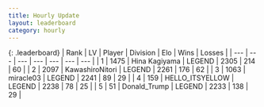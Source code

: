 ```yaml
---
title: Hourly Update
layout: leaderboard
category: hourly
---
```


{: .leaderboard}
| Rank | LV | Player | Division | Elo | Wins | Losses |
| --- | --- | --- | --- | --- | --- | --- |
| <span data-change="0">1</span> | 1475 | <span title="ID: 315148">Hina Kagiyama</span> | LEGEND | <span data-change="0">2305</span> | <span data-change="0">214</span> | <span data-change="0">60</span> |
| <span data-change="0">2</span> | 2097 | <span title="ID: 164871">KawashiroNitori</span> | LEGEND | <span data-change="0">2261</span> | <span data-change="0">176</span> | <span data-change="0">62</span> |
| <span data-change="0">3</span> | 1063 | <span title="ID: 416373">miracle03</span> | LEGEND | <span data-change="0">2241</span> | <span data-change="0">89</span> | <span data-change="0">29</span> |
| <span data-change="1">4</span> | 159 | <span title="ID: 528147">HELLO_ITSYELLOW</span> | LEGEND | <span data-change="5">2238</span> | <span data-change="1">78</span> | <span data-change="0">25</span> |
| <span data-change="-1">5</span> | 51 | <span title="ID: 515520">Donald_Trump</span> | LEGEND | <span data-change="0">2233</span> | <span data-change="0">138</span> | <span data-change="0">29</span> |